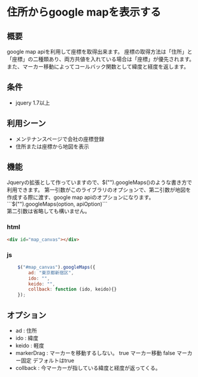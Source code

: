 # 住所からgoogle mapを表示する

## 概要
google map apiを利用して座標を取得出来ます。
座標の取得方法は「住所」と「座標」の二種類あり、両方共値を入れている場合は「座標」が優先されます。
また、マーカー移動によってコールバック関数として緯度と経度を返します。

## 条件
- jquery 1.7以上

## 利用シーン
- メンテナンスページで会社の座標登録
- 住所または座標から地図を表示

## 機能
Jqueryの拡張として作っていますので、$("").googleMaps()のような書き方で利用できます。  
第一引数がこのライブラリのオプションで、第二引数が地図を作成する際に渡す、google map apiのオプションになります。  
```$("").googleMaps(option, apiOption)```  
第二引数は省略しても構いません。

### html
```html
<div id="map_canvas"></div>
```

### js
```js
    $("#map_canvas").googleMaps({
        ad: "東京都新宿区",
        ido: "",
        keido: "",
        collback: function (ido, keido){}
    });
```

## オプション

- ad : 住所
- ido : 緯度
- keido : 軽度
- markerDrag : マーカーを移動するしない。 true マーカー移動 false マーカー固定 デフォルトはtrue
- collback : 今マーカーが指している緯度と経度が返ってくる。
